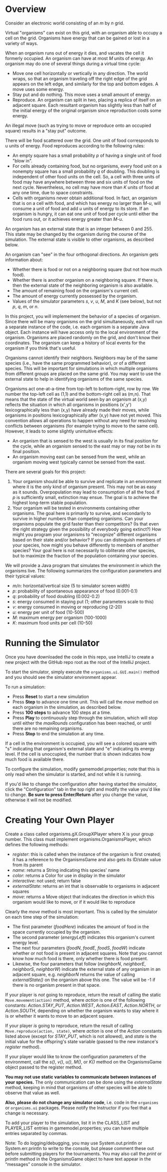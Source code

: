 # Overview

Consider an electronic world consisting of an _m_ by _n_ grid. 

Virtual "organisms" can exist on this grid, with an organism able to occupy a cell on the grid. Organisms have energy that can be gained or lost
in a variety of ways. 

When an organism runs out of energy it dies, and vacates the cell it formerly occupied. An organism can have at most _M_ units of energy. An organism may do one of several
things during a virtual time cycle:
* Move one cell horizontally or vertically in any direction. The world wraps, so that an organism traveling off the right edge of the grid appears on the left edge, and similarly for the top and bottom edges. A move uses some energy.
* Stay put and do nothing. This move uses a small amount of energy.
* Reproduce. An organism can split in two, placing a replica of itself on an adjacent square. Each resultant organism has slightly less than half of the initial energy of the original organism since reproduction costs some energy.

An illegal move (such as trying to move or reproduce onto an occupied square) results in a "stay put" outcome.

There will be food scattered over the grid. One unit of food corresponds to u units of energy. Food reproduces according to the following rules:
* An empty square has a small probability _p_ of having a single unit of food "blow in".
* For cells already containing food, but no organisms, every food unit on a nonempty square has a small probability _q_ of doubling. This doubling is independent of other food units on the cell. So, a
cell with three units of food may have anywhere between three and six units of food on the next cycle. Nevertheless, no cell may have more than _K_ units of food at any one time, due to space
constraints.
* Cells with organisms never obtain additional food. In fact, an organism that is on a cell with food, and which has energy no larger than _M-u_, will consume a unit of food and add _u_ units of energy to its store. If an organism is hungry, it can eat one unit of food per cycle until either the food runs out, or it achieves energy greater than _M-u_.

An organism has an external state that is an integer between 0 and 255. This state may be changed by the organism during the course of the simulation. The external state is visible to other organisms, as described below.

An organism can "see" in the four orthogonal directions. An organism gets information about:
* Whether there is food or not on a neighboring square (but not how much food).
* Whether there is another organism on a neighboring square. If there is, then the external state of the neighboring organism is also available.
* The amount of remaining food on the organism's current cell.
* The amount of energy currently possessed by the organism.
* Values of the simulator parameters _s_, _v_, _u_, _M_, and _K_ (see below), but not _p_, _q_, _m_, or _n_.

In this project, you will implemement the behavior of a species of organism. Since there will be many organisms on the grid simultaneously, each will run a separate instance of the code, i.e. each organism is a separate Java object. Each instance will have access only to the local environment of the organism. Organisms are placed randomly on the grid, and don't know their coordinates. The organism can keep a history of local events for the organism if you think that's useful.

Organisms cannot identify their neighbors. Neighbors may be of the same species (i.e., have the same programmed behavior), or of a different species. This will be important for simulations in which multiple organisms from different groups are placed on the same grid. You may want to use the external state to help in identifying organisms of the same species.

Organisms act one-at-a-time from top-left to bottom-right, row by row. We number the top-left cell as (1,1) and the bottom-right cell as (m,n). That means that the state of the virtual world seen by an organism at (x,y) reflects the situation in which all organisms in positions (x',y') lexicographically less than (x,y) have already made their moves, while organisms in positions lexicographically after (x,y) have not yet moved. This convention allows all operations to happen without any need for resolving conflicts between organisms (for example trying to move to the same cell). However, it leads to some
slightly unintuitive effects:
* An organism that is sensed to the west is usually in its final position for the cycle, while an organism sensed to the east may or may not be in its final position.
* An organism moving east can be sensed from the west, while an organism moving west typically cannot be sensed from the east.

There are several goals for this project:
1. Your organism should be able to survive and replicate in an environment where it is the only kind of organism present. This may not be as easy as it sounds. Overpopulation may lead to consumption of all the food. If _p_ is sufficiently small, extinction may ensue. The goal is to achieve the highest long-term stable population.
2. Your organism will be tested in environments containing other organisms. The goal here is primarily to survive, and secondarily to survive in higher numbers than competing organisms. Can your organisms populate the grid faster than their competitors? (Is that even the right strategy given the possibility of everybody going extinct?) How might you program your organisms to "recognize" different organisms based on their state and/or behavior? If you can distinguish members of your species, how might you behave differently to members of another species? Your goal here is not necessarily to obliterate other species, but to maximize the fraction of the population containing your species.

We will provide a Java program that simulates the environment in which the organisms live. The following summarizes the configuration parameters and their typical values:
* _m/n_: horizontal/vertical size (5 to simulator screen width)
* _p_: probability of spontaneous appearance of food (0.001-0.1)
* _q_: probability of food doubling (0.002-0.2)
* _s_: energy consumed in staying put (1; other parameters scale to this)
* _v_: energy consumed in moving or reproducing (2-20)
* _u_: energy per unit of food (10-500)
* _M_: maximum energy per organism (100-1000)
* _K_: maximum food units per cell (10-50)

# Running the Simulator
Once you have downloaded the code in this repo, use IntelliJ to create a new project with the GitHub repo root as the root of the IntelliJ project.

To start the simulator, simply execute the `organisms.ui.GUI.main()` method and you should see the simulator environment appear. 

To run a simulation:
* Press **Reset** to start a new simulation
* Press **Step** to advance one time unit. This will call the _move_ method on each organism in the simulation, as described below.
* Press **100 steps** to advance 100 steps at a time.
* Press **Play** to continuously step through the simulation, which will stop until either the _maxRounds_ configuration has been reached, or until there are no remaining organisms.
* Press **Stop** to end the simulation at any time.

If a cell in the environment is occupied, you will see a colored square with "s" indicating that organism's external state and "e" indicating its energy level.
If the cell is unoccupied, the number that is shown indicates how much food is available there.

To configure the simulation, modify gamemodel.properties; note that this is only read when the simulator is started, and not while it is running.

If you'd like to change the configuration after having started the simulator, click the "Configuration" tab in the top right and modify the value you'd like to change. **Be sure to press Enter/Return** after you change the value, otherwise it will not be modified.

# Creating Your Own Player
Create a class called organisms.gX.GroupXPlayer where X is your group number. This class must implement organisms.OrganismsPlayer, which defines the following methods:
* _register_: this is called when the instance of the organism is first created; it has a reference to the OrganismsGame and also gets its ID/state value from its parent
* _name_: returns a String indicating this species' name
* _color_: returns a Color for use in display in the simulator
* _interactive_: not used; return false
* _externalState_: returns an int that is observable to organisms in adjacent squares
* _move_: returns a Move object that indicates the direction in which this organism would like to move, or if it would like to reproduce

Clearly the _move_ method is most important. This is called by the simulator on each time step of the simulation:
* The first parameter (_foodHere_) indicates the amount of food in the space currently occupied by the organism.
* The second parameter (_energyLeft_) indicates this organism's current energy level.
* The next four parameters (_foodN_, _foodE_, _foodS_, _foodW_) indicate whether or not food is present in adjacent squares. Note that you cannot know how much food is there, only whether there is food present.
* Likewise, the four parameters that follow (_neighborN_, _neighborE_, _neighborS_, _neighborW_) indicate the external state of any organism in an adjacent square, e.g. _neighborN_ returns the value of calling _externalState()_ on the organism above this one. The value will be -1 if there is no organism present in that space.

If your player is _not_ going to reproduce, return the result of calling the static `Move.movement(action)` method, where _action_ is one of the following constants: _Action.STAY_PUT_, _Action.WEST_, _Action.EAST_, _Action.NORTH_, or _Action.SOUTH_, depending on whether the organism wants to stay where it is or whether it wants to move to an adjacent square.

If your player _is_ going to reproduce, return the result of calling `Move.reproduce(action, state)`, where _action_ is one of the _Action_ constants listed above (except for _STAY_PUT_, which is not allowed), and _state_ is the initial value for the offspring's state variable (passed to the new instance's _register_ method).

If your player would like to know the configuration parameters of the environment, call the _s()_, _v()_, _u()_, _M()_, or _K()_ method on the OrganismsGame object passed to the register method.

**You may not use static variables to communicate between instances of your species.** The only communication can be done using the _externalState_ method, keeping in mind that organisms of other species will be able to observe that value as well.

**Also, please do not change any simulator code**, i.e. code in the `organisms` or `organisms.ui` packages. Please notify the Instructor if you feel that a change is necessary.

To add your player to the simulation, list it in the CLASS_LIST and PLAYER_LIST entries in gamemodel.properties; you can have multiple entries separated by commas.

Note: To do logging/debugging, you may use System.out.println or System.err.println to write to the console, but please comment these out before submitting players for the tournaments. You may also call the _print_ or _println_ method in the OrganismsGame object to have text appear in the “messages” console in the simulator.
